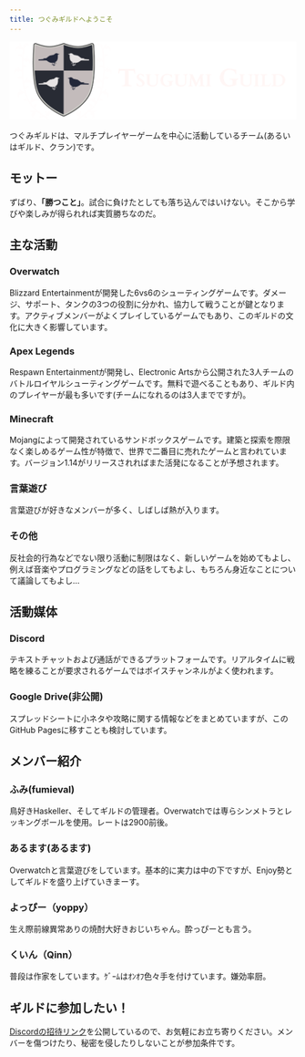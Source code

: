 ```yaml
---
title: つぐみギルドへようこそ
---
```


![](/artwork/logo-dark.png)

つぐみギルドは、マルチプレイヤーゲームを中心に活動しているチーム(あるいはギルド、クラン)です。

モットー
----

ずばり、__「勝つこと」__。試合に負けたとしても落ち込んではいけない。そこから学びや楽しみが得られれば実質勝ちなのだ。

主な活動
----

### Overwatch

Blizzard Entertainmentが開発した6vs6のシューティングゲームです。ダメージ、サポート、タンクの3つの役割に分かれ、協力して戦うことが鍵となります。アクティブメンバーがよくプレイしているゲームでもあり、このギルドの文化に大きく影響しています。

### Apex Legends

Respawn Entertainmentが開発し、Electronic Artsから公開された3人チームのバトルロイヤルシューティングゲームです。無料で遊べることもあり、ギルド内のプレイヤーが最も多いです(チームになれるのは3人までですが)。

### Minecraft

Mojangによって開発されているサンドボックスゲームです。建築と探索を際限なく楽しめるゲーム性が特徴で、世界で二番目に売れたゲームと言われています。バージョン1.14がリリースされればまた活発になることが予想されます。

### 言葉遊び

言葉遊びが好きなメンバーが多く、しばしば熱が入ります。

### その他

反社会的行為などでない限り活動に制限はなく、新しいゲームを始めてもよし、例えば音楽やプログラミングなどの話をしてもよし、もちろん身近なことについて議論してもよし…

活動媒体
----

### Discord

テキストチャットおよび通話ができるプラットフォームです。リアルタイムに戦略を練ることが要求されるゲームではボイスチャンネルがよく使われます。

### Google Drive(非公開)

スプレッドシートに小ネタや攻略に関する情報などをまとめていますが、このGitHub Pagesに移すことも検討しています。

メンバー紹介
----

### ふみ(fumieval)

鳥好きHaskeller、そしてギルドの管理者。Overwatchでは専らシンメトラとレッキングボールを使用。レートは2900前後。

### あるます(あるます)

Overwatchと言葉遊びをしています。基本的に実力は中の下ですが、Enjoy勢としてギルドを盛り上げていきまーす。

### よっぴー（yoppy）

生え際前線異常ありの焼酎大好きおじいちゃん。酔っぴーとも言う。

### くいん（Qinn）
普段は作家をしています。ｹﾞｰﾑはｵﾝｵﾌ色々手を付けています。嫌効率厨。

ギルドに参加したい！
----

[Discordの招待リンク](https://discord.gg/fy9mZ7t)を公開しているので、お気軽にお立ち寄りください。メンバーを傷つけたり、秘密を侵したりしないことが参加条件です。
